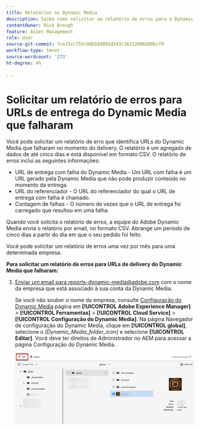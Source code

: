 ```yaml
---
title: Relatórios no Dynamic Media
description: Saiba como solicitar um relatório de erros para o Dynamic Media entregar URLs que falham.
contentOwner: Rick Brough
feature: Asset Management
role: User
source-git-commit: 7ce15cc755c9db589001d543c16312096d88bcf0
workflow-type: tm+mt
source-wordcount: '273'
ht-degree: 4%

---
```



# Solicitar um relatório de erros para URLs de entrega do Dynamic Media que falharam

Você pode solicitar um relatório de erro que identifica URLs do Dynamic Media que falharam no momento do delivery. O relatório é um agregado de dados de até cinco dias e está disponível em formato CSV. O relatório de erros inclui as seguintes informações:

* URL de entrega com falha do Dynamic Media - Um URL com falha é um URL gerado pela Dynamic Media que não pode produzir conteúdo no momento da entrega.
* URL do referenciador - O URL do referenciador do qual o URL de entrega com falha é chamado.
* Contagem de falhas - O número de vezes que o URL de entrega foi carregado que resultou em uma falha.

Quando você solicita o relatório de erros, a equipe do Adobe Dynamic Media envia o relatório por email, no formato CSV. Abrange um período de cinco dias a partir do dia em que o seu pedido foi feito.

Você pode solicitar um relatório de erros uma vez por mês para uma determinada empresa.

**Para solicitar um relatório de erros para URLs de delivery do Dynamic Media que falharam:**

1. [Enviar um email para reports-dynamic-media@adobe.com](mailto:reports-dynamic-media@adobe.com) com o nome da empresa que está associado à sua conta da Dynamic Media.

   Se você não souber o nome da empresa, consulte [Configuração do Dynamic Media](https://experienceleague.adobe.com/docs/experience-manager-cloud-service/assets/dynamicmedia/config-dm.html?lang=pt-BR#configuring-dynamic-media-cloud-services) página em **[!UICONTROL Adobe Experience Manager]** > **[!UICONTROL Ferramentas]** > **[!UICONTROL Cloud Service]** > **[!UICONTROL Configuração do Dynamic Media]**. Na página Navegador de configuração do Dynamic Media, clique em **[!UICONTROL global]**, selecione o *[Dynamic_Media_folder_icon]* e selecione **[!UICONTROL Editar]**. Você deve ter direitos de Administrador no AEM para acessar a página Configuração do Dynamic Media.

   ![Acessando a página Configuração do Dynamic Media.](/help/assets/dynamic-media/assets/reporting-accessdmconfig.png)




